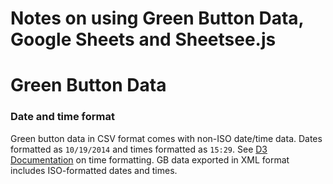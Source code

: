 # Notes on using Green Button Data, Google Sheets and Sheetsee.js

Green Button Data
=================

### Date and time format 

Green button data in CSV format comes with non-ISO date/time data. Dates formatted as `10/19/2014` and times formatted as `15:29`. See [D3 Documentation](https://github.com/mbostock/d3/wiki/Time-Formatting) on time formatting. GB data exported in XML format includes ISO-formatted dates and times. 